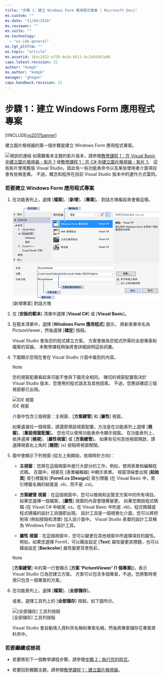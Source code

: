 ```yaml
---
title: "步驟 1：建立 Windows Form 應用程式專案 | Microsoft Docs"
ms.custom: ""
ms.date: "11/04/2016"
ms.reviewer: ""
ms.suite: ""
ms.technology: 
  - "vs-ide-general"
ms.tgt_pltfrm: ""
ms.topic: "article"
ms.assetid: 16ac2422-e720-4e3a-b511-bc2a54201a86
caps.latest.revision: 22
author: "kempb"
ms.author: "kempb"
manager: "ghogen"
caps.handback.revision: 22
---
```

# 步驟 1：建立 Windows Form 應用程式專案
[!INCLUDE[vs2017banner](../code-quality/includes/vs2017banner.md)]

建立圖片檢視器的第一個步驟是建立 Windows Form 應用程式專案。  
  
 ![視訊的連結](~/data-tools/media/playvideo.gif "PlayVideo") 如需觀看本主題的影片版本，請參閱[教學課程 1：在 Visual Basic 中建立圖片檢視器 \- 影片 1](http://go.microsoft.com/fwlink/?LinkId=205209) 或[教學課程 1：在 C\# 中建立圖片檢視器 \- 影片 1](http://go.microsoft.com/fwlink/?LinkId=205199)。  這些影片使用舊版 Visual Studio，因此有一些功能表命令以及某些使用者介面項目會有些微差異。  不過，概念和程序在目前 Visual Studio 版本中的運作方式雷同。  
  
### 若要建立 Windows Form 應用程式專案  
  
1.  在功能表列上，選擇 \[**檔案**\]、\[**新增**\]、\[**專案**\]。  對話方塊看起來會像這樣。  
  
     ![&#91;新增專案&#93; 對話方塊](../ide/media/newprojectdialogcallouts.png "NewProjectDialogCallouts")  
\[新增專案\] 對話方塊  
  
2.  在 \[**安裝的範本**\] 清單中選擇 \[**Visual C\#**\] 或 \[**Visual Basic**\]。  
  
3.  在範本清單中，選擇 \[**Windows Form 應用程式**\] 圖示。  將新表單命名為 PictureViewer，然後選擇 \[**確定**\] 按鈕。  
  
     Visual Studio 會為您的程式建立方案。  方案會做為您程式所需的全部專案和檔案的容器。  本教學課程稍後將會詳細說明這些詞彙。  
  
4.  下圖顯示您現在會在 Visual Studio 介面中看到的內容。  
  
    > [!NOTE]
    >  您的視窗配置看起來可能不會與下圖完全相同。  確切的視窗配置取決於 Visual Studio 版本、您使用的程式語言及其他因素。  不過，您應該確認三個視窗都已出現。  
  
     ![IDE 視窗](~/ide/media/express_ideoverview_visio.png "Express\_IDEOverview\_Visio")  
IDE 視窗  
  
     介面中包含三個視窗：主視窗、\[**方案總管**\] 和 \[**屬性**\] 視窗。  
  
     如果遺漏任一個視窗，請還原預設視窗配置，方法是在功能表列上選擇 \[**視窗**\]、\[**重設視窗配置**\]。  您也可以使用功能表命令顯示視窗。  在功能表列上，依序選擇 \[**檢視**\]、\[**屬性視窗**\] 或 \[**方案總管**\]。  如果有任何其他視窗開啟，請選擇視窗右上角的 \[**關閉**\] \(x\) 按鈕將視窗關閉。  
  
5.  圖中會顯示下列視窗 \(從左上角開始，依順時針方向\)：  
  
    -   **主視窗**：您將在這個視窗中進行大部分的工作，例如，使用表單和編輯程式碼。  在圖中，視窗在 \[表單編輯器\] 中顯示表單。  視窗頂端會出現 \[**起始頁**\] 索引標籤和 \[**Form1.cs \[Design\]**\] 索引標籤 \(在 Visual Basic 中，索引標籤名稱的結尾是 .vb，而不是 .cs\)。  
  
    -   **方案總管 視窗**：在這個視窗中，您可以檢視和巡覽至方案中的所有項目。  如果您選擇一個檔案，\[**屬性**\] 視窗的內容會隨著變更。  如果您開啟程式碼檔 \(在 Visual C\# 中結尾 .cs，在 Visual Basic 中則是 .vb\)，程式碼檔或程式碼檔的設計工具隨即出現。  設計工具是一個視覺化介面，您可以將控制項 \(例如按鈕和清單\) 加入該介面中。  Visual Studio 表單的設計工具稱為 Windows Form 設計工具。  
  
    -   **屬性 視窗**：在這個視窗中，您可以變更在其他視窗中所選擇項目的屬性。  例如，如果您選擇 Form1，可以藉由設定 \[**Text**\] 屬性變更其標題，也可以藉由設定 \[**Backcolor**\] 屬性變更背景色彩。  
  
    > [!NOTE]
    >  \[**方案總管**\] 中的第一行會顯示 \[**方案 'PictureViewer' \(1 個專案\)**\]，表示 Visual Studio 已為您建立方案。  方案可以包含多個專案，不過，您將暫時使用只包含一個專案的方案。  
  
6.  在功能表列上，選擇 \[**檔案**\]、\[**全部儲存**\]。  
  
     或者，選擇工具列上的 \[**全部儲存**\] 按鈕，如下圖所示。  
  
     ![&#91;全部儲存&#93; 工具列按鈕](~/ide/media/express_iconsaveall.png "Express\_IconSaveAll")  
\[全部儲存\] 工具列按鈕  
  
     Visual Studio 會自動填入資料夾名稱和專案名稱，然後將專案儲存在專案資料夾中。  
  
### 若要繼續或檢視  
  
-   若要移到下一個教學課程步驟，請參閱[步驟 2：執行您的程式](../ide/step-2-run-your-program.md)。  
  
-   若要回到概觀主題，請參閱[教學課程 1：建立圖片檢視器](../ide/tutorial-1-create-a-picture-viewer.md)。